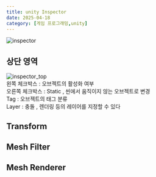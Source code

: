 ```yaml
---
title: unity Inspector
date: 2025-04-18
category: [게임 프로그래밍,unity]
---
```

![inspector](https://sae-byeok33.github.io/blog-images/posts_unity/Inspector.png)   
## 상단 영역
![inspector_top](https://sae-byeok33.github.io/blog-images/posts_unity/Inspector_top.png)  
왼쪽 체크박스 : 오브젝트의 활성화 여부  
오른쪽 체크박스 : Static , 씬에서 움직이지 않는 오브젝트로 변경  
Tag : 오브젝트의 태그 분류  
Layer : 충돌 , 렌더링 등의 레이어를 지정할 수 있다  

## Transform  

## Mesh Filter

## Mesh Renderer

